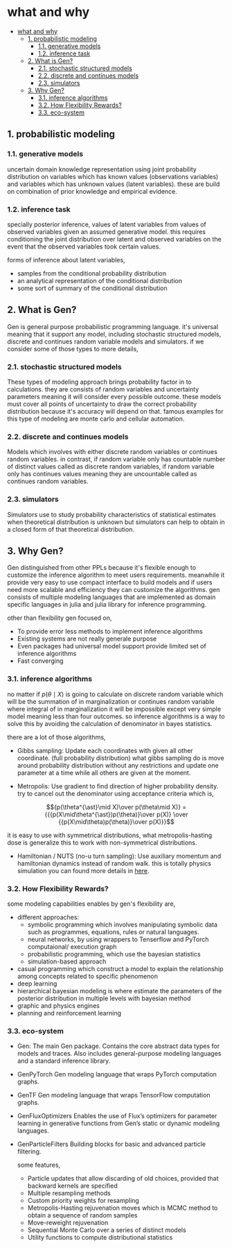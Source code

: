 # what and why

<!-- TOC -->
* [what and why](#what-and-why)
  * [1. probabilistic modeling](#1-probabilistic-modeling)
    * [1.1. generative models](#11-generative-models)
    * [1.2. inference task](#12-inference-task)
  * [2. What is Gen?](#2-what-is-gen)
    * [2.1. stochastic structured models](#21-stochastic-structured-models)
    * [2.2. discrete and continues models](#22-discrete-and-continues-models)
    * [2.3. simulators](#23-simulators)
  * [3. Why Gen?](#3-why-gen)
    * [3.1. inference algorithms](#31-inference-algorithms)
    * [3.2. How Flexibility Rewards?](#32-how-flexibility-rewards)
    * [3.3. eco-system](#33-eco-system)
<!-- TOC -->

## 1. probabilistic modeling

### 1.1. generative models

uncertain domain knowledge representation using joint probability distribution on variables which has known values
(observations variables) and variables which has unknown values (latent variables). these are build on combination of 
prior knowledge and empirical evidence.

### 1.2. inference task

specially posterior inference, values of latent variables from values of observed variables given an assumed generative 
model. this requires conditioning the joint distribution over latent and observed variables on the event that the 
observed variables took certain values.

forms of inference about latent variables,

- samples from the conditional probability distribution
- an analytical representation of the conditional distribution 
- some sort of summary of the conditional distribution

## 2. What is Gen?

Gen is general purpose probabilistic programming language. it's universal meaning that it support any model,
including stochastic structured models, discrete and continues random variable models and simulators. if we consider
some of those types to more details,

### 2.1. stochastic structured models

These types of modeling approach brings probability factor in to calculations. they are consists of random variables
and uncertainty parameters meaning it will consider every possible outcome. these models must cover all points of
uncertainty to draw the correct probability distribution because it's accuracy will depend on that. famous examples
for this type of modeling are monte carlo and cellular automation.

### 2.2. discrete and continues models

Models which involves with either discrete random variables or continues random variables. in contrast, if random
variable only has countable number of distinct values called as discrete random variables, if random variable only has
continues values meaning they are uncountable called as continues random variables.

### 2.3. simulators

Simulators use to study probability characteristics of statistical estimates when theoretical distribution is unknown
but
simulators can help to obtain in a closed form of that theoretical distribution.

## 3. Why Gen?

Gen distinguished from other PPLs because it's flexible enough to customize the inference algorithm to meet users
requirements. meanwhile it provide very easy to use compact interface to build models and if users need more scalable
and efficiency they can customize the algorithms. gen consists of multiple modeling languages that are implemented as
domain specific languages in julia and julia library for inference programming.

other than flexibility gen focused on,

- To provide error less methods to implement inference algorithms
- Existing systems are not really generale purpose
- Even packages had universal model support provide limited set of inference algorithms
- Fast converging

### 3.1. inference algorithms

no matter if $p(\theta \mid X)$ is going to calculate on discrete random variable which will be the summation of in
marginalization or continues random variable where integral of in marginalization it will be impossible except very 
simple model meaning less than four outcomes. so inference algorithms is a way to solve this by avoiding the calculation
of denominator in bayes statistics.

there are a lot of those algorithms,

- Gibbs sampling: Update each coordinates with given all other coordinate. (full probability distribution) what gibbs 
  sampling do is move around probability distribution without any restrictions and update one parameter at a time while
  all others are given at the moment.

- Metropolis: Use gradient to find direction of higher probability density.
  try to cancel out the denominator using acceptance criteria which is,
  
$${p(\theta^{\ast}\mid X)\over p(\theta\mid X)} = {{{p(X\mid\theta^{\ast})p(\theta)}\over p(X)} \over {{p(X\mid\theta)p(\theta)}\over p(X)}}$$

  it is easy to use with symmetrical distributions, what metropolis-hasting dose is generalize this to work with 
  non-symmetrical distributions.

- Hamiltonian / NUTS (no-u turn sampling): Use auxiliary momentum and hamiltonian dynamics instead of random walk. this
  is totally physics simulation you can found more details in [here](https://elevanth.org/blog/2017/11/28/build-a-better-markov-chain/).


### 3.2. How Flexibility Rewards?

some modeling capabilities enables by gen's flexibility are,

- different approaches:
    - symbolic programming which involves manipulating symbolic data such as programmes, equations, rules or natural
      languages.
    - neural networks, by using wrappers to Tenserflow and PyTorch computaional/ execution graph
    - probabilistic programming, which use the bayesian statistics
    - simulation-based approach
- casual programming which construct a model to explain the relationship among concepts related to specific phenomenon
- deep learning
- hierarchical bayesian modeling is where estimate the parameters of the posterior distribution in multiple levels with
  bayesian method
- graphic and physics engines
- planning and reinforcement learning

### 3.3. eco-system

- Gen:
  The main Gen package. Contains the core abstract data types for models and traces.
  Also includes general-purpose modeling languages and a standard inference library.

- GenPyTorch
  Gen modeling language that wraps PyTorch computation graphs.

- GenTF
  Gen modeling language that wraps TensorFlow computation graphs.

- GenFluxOptimizers
  Enables the use of Flux’s optimizers for parameter learning in generative functions from Gen’s static or dynamic
  modeling languages.

- GenParticleFilters
  Building blocks for basic and advanced particle filtering.

  some features,
    - Particle updates that allow discarding of old choices, provided that backward kernels are specified
    - Multiple resampling methods
    - Custom priority weights for resampling
    - Metropolis-Hasting rejuvenation moves which is MCMC method to obtain a sequence of random samples
    - Move-reweight rejuvenation
    - Sequential Monte Carlo over a series of distinct models
    - Utility functions to compute distributional statistics
